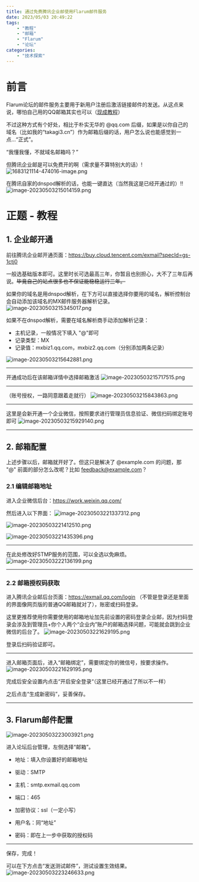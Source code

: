 ```yaml
---
title: 通过免费腾讯企业邮使用Flarum邮件服务
date: 2023/05/03 20:49:22
tags: 
    - "教程"
    - "邮箱"
    - "Flarum"
    - "论坛"
categories:
    - "技术探索"
---
```


# 前言

Flarum论坛的邮件服务主要用于新用户注册后激活链接邮件的发送。从这点来说，哪怕自己用的QQ邮箱其实也可以（[现成教程](https://discuss.flarum.org.cn/d/2401)）

不过这种方式有个好处，相比于朴实无华的 @qq.com 后缀，如果是以你自己的域名（比如我的“takagi3.cn”）作为邮箱后缀的话，用户怎么说也能感觉到一点...“正式”。

“我懂我懂，不就域名邮箱吗？”

但腾讯企业邮是可以免费开的啊（需求量不算特别大的话）!![1683121114-474016-image.png](https://pic.mufeng086.com/i/2023/05/08/645887c618ead.png)

在腾讯自家的dnspod解析的话，也能一键直达（当然我这是已经开通过的）!!![image-20230503215014159.png](https://pic.mufeng086.com/i/2023/05/08/645885a946465.png)

# 正题 - 教程

## 1. 企业邮开通

前往腾讯企业邮开通页面：https://buy.cloud.tencent.com/exmail?specId=gs-1ctj0

一般选基础版本即可。这里时长可选最高三年，你暂且也别担心，大不了三年后再说。~~毕竟自己的站点很多也不保证能稳稳运行三年。~~

如果你的域名是用dnspod解析，在下方可以直接选择你要用的域名，解析控制台会自动添加该域名的MX邮件服务器解析记录。
![image-20230503215345017.png](https://pic.mufeng086.com/i/2023/05/08/645885a9450aa.png)

如果不在dnspod解析，需要在域名解析商手动添加解析记录：

- 主机记录，一般情况下填入 "@"即可
- 记录类型：MX
- 记录值：mxbiz1.qq.com，mxbiz2.qq.com（分别添加两条记录）

![image-20230503215642881.png](https://pic.mufeng086.com/i/2023/05/08/645885a944edc.png)

---

开通成功后在该邮箱详情中选择邮箱激活
![image-20230503215717515.png](https://pic.mufeng086.com/i/2023/05/08/645885aa28ec1.png)

---

（账号授权，一路同意跟着走就行）
![image-20230503215843863.png](https://pic.mufeng086.com/i/2023/05/08/645885aa25299.png)

---

这里是会新开通一个企业微信，按照要求进行管理员信息验证、微信扫码绑定账号即可
![image-20230503215929140.png](https://pic.mufeng086.com/i/2023/05/08/645885ab533f1.png)

---

## 2. 邮箱配置

上述步骤以后，邮箱就开好了。但这只是解决了 @example.com 的问题，那 "@" 前面的部分怎么改呢？比如 feedback@example.com？

### 2.1 编辑邮箱地址

进入企业微信后台：https://work.weixin.qq.com/

然后进入以下界面：
![image-20230503221337312.png](https://pic.mufeng086.com/i/2023/05/08/645885ab8e8ba.png)

![image-20230503221412510.png](https://pic.mufeng086.com/i/2023/05/08/645885ab8ac9d.png)

![image-20230503221435396.png](https://pic.mufeng086.com/i/2023/05/08/645885ac59c16.png)

---

在此处修改好STMP服务的范围，可以全选以免麻烦。
![image-20230503222136199.png](https://pic.mufeng086.com/i/2023/05/08/645885acdc502.png)

---

### 2.2 邮箱授权码获取

进入腾讯企业邮后台页面：https://exmail.qq.com/login （不管是登录还是里面的界面像网页版的普通QQ邮箱就对了），账密或扫码登录。

这里更推荐使用你需要使用的邮箱地址加先前设置的密码登录企业邮，因为扫码登录会涉及到管理员+你个人两个“企业内”账户的邮箱选择问题，可能就会跳到企业微信的后台了。
![image-20230503221629195.png](https://pic.mufeng086.top/images/2023/05/03/image-20230503221629195.png)

登录后扫码验证即可。

---

进入邮箱页面后，进入“邮箱绑定”，需要绑定你的微信号，按要求操作。
![image-20230503221629195.png](https://pic.mufeng086.com/i/2023/05/08/645885acae24a.png)

完成后安全设置内点击“开启安全登录“（这里已经开通过了所以不一样）

之后点击“生成新密码”，妥善保存。

---

## 3. Flarum邮件配置
![image-20230503223003921.png](https://pic.mufeng086.com/i/2023/05/08/645885ae0e965.png)


进入论坛后台管理，左侧选择“邮箱”。

- 地址：填入你设置好的邮箱地址

- 驱动：SMTP

- 主机：smtp.exmail.qq.com

- 端口：465

- 加密协议：ssl（一定小写）

- 用户名：同“地址”

- 密码：即在上一步中获取的授权码

---

保存，完成！

可以在下方点击“发送测试邮件”，测试设置生效结果。
![image-20230503223246633.png](https://pic.mufeng086.com/i/2023/05/08/645885ae77471.png)
